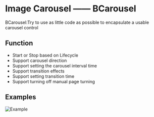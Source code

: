# Image Carousel —— BCarousel
BCarousel:Try to use as little code as possible to encapsulate a usable carousel control
## Function
- Start or Stop based on Lifecycle
- Support carousel direction
- Support setting the carousel interval time
- Support transition effects
- Support setting transition time
- Support turning off manual page turning
## Examples
![Example](resources/bcarousel.gif "working example")